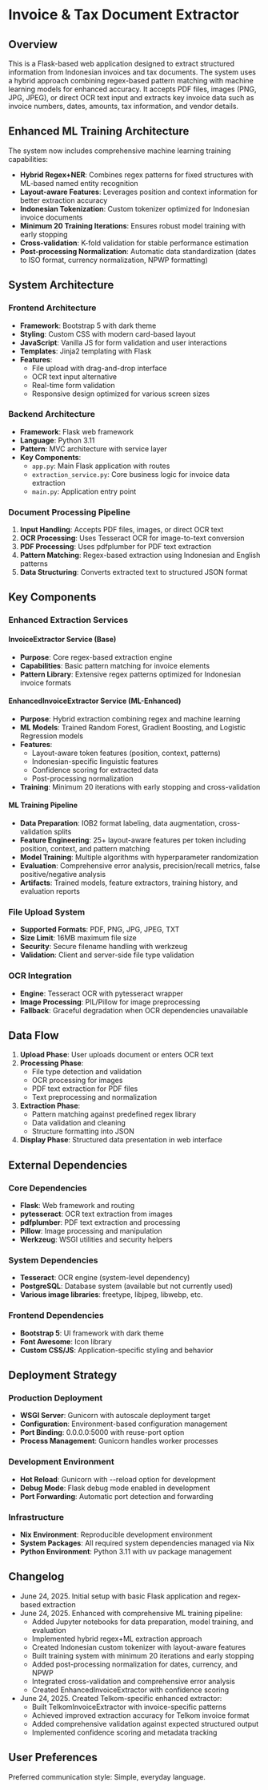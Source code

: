 # Invoice & Tax Document Extractor

## Overview

This is a Flask-based web application designed to extract structured information from Indonesian invoices and tax documents. The system uses a hybrid approach combining regex-based pattern matching with machine learning models for enhanced accuracy. It accepts PDF files, images (PNG, JPG, JPEG), or direct OCR text input and extracts key invoice data such as invoice numbers, dates, amounts, tax information, and vendor details.

## Enhanced ML Training Architecture

The system now includes comprehensive machine learning training capabilities:
- **Hybrid Regex+NER**: Combines regex patterns for fixed structures with ML-based named entity recognition
- **Layout-aware Features**: Leverages position and context information for better extraction accuracy
- **Indonesian Tokenization**: Custom tokenizer optimized for Indonesian invoice documents
- **Minimum 20 Training Iterations**: Ensures robust model training with early stopping
- **Cross-validation**: K-fold validation for stable performance estimation
- **Post-processing Normalization**: Automatic data standardization (dates to ISO format, currency normalization, NPWP formatting)

## System Architecture

### Frontend Architecture
- **Framework**: Bootstrap 5 with dark theme
- **Styling**: Custom CSS with modern card-based layout
- **JavaScript**: Vanilla JS for form validation and user interactions
- **Templates**: Jinja2 templating with Flask
- **Features**: 
  - File upload with drag-and-drop interface
  - OCR text input alternative
  - Real-time form validation
  - Responsive design optimized for various screen sizes

### Backend Architecture
- **Framework**: Flask web framework
- **Language**: Python 3.11
- **Pattern**: MVC architecture with service layer
- **Key Components**:
  - `app.py`: Main Flask application with routes
  - `extraction_service.py`: Core business logic for invoice data extraction
  - `main.py`: Application entry point

### Document Processing Pipeline
1. **Input Handling**: Accepts PDF files, images, or direct OCR text
2. **OCR Processing**: Uses Tesseract OCR for image-to-text conversion
3. **PDF Processing**: Uses pdfplumber for PDF text extraction
4. **Pattern Matching**: Regex-based extraction using Indonesian and English patterns
5. **Data Structuring**: Converts extracted text to structured JSON format

## Key Components

### Enhanced Extraction Services

#### InvoiceExtractor Service (Base)
- **Purpose**: Core regex-based extraction engine
- **Capabilities**: Basic pattern matching for invoice elements
- **Pattern Library**: Extensive regex patterns optimized for Indonesian invoice formats

#### EnhancedInvoiceExtractor Service (ML-Enhanced)
- **Purpose**: Hybrid extraction combining regex and machine learning
- **ML Models**: Trained Random Forest, Gradient Boosting, and Logistic Regression models
- **Features**: 
  - Layout-aware token features (position, context, patterns)
  - Indonesian-specific linguistic features
  - Confidence scoring for extracted data
  - Post-processing normalization
- **Training**: Minimum 20 iterations with early stopping and cross-validation

#### ML Training Pipeline
- **Data Preparation**: IOB2 format labeling, data augmentation, cross-validation splits
- **Feature Engineering**: 25+ layout-aware features per token including position, context, and pattern matching
- **Model Training**: Multiple algorithms with hyperparameter randomization
- **Evaluation**: Comprehensive error analysis, precision/recall metrics, false positive/negative analysis
- **Artifacts**: Trained models, feature extractors, training history, and evaluation reports

### File Upload System
- **Supported Formats**: PDF, PNG, JPG, JPEG, TXT
- **Size Limit**: 16MB maximum file size
- **Security**: Secure filename handling with werkzeug
- **Validation**: Client and server-side file type validation

### OCR Integration
- **Engine**: Tesseract OCR with pytesseract wrapper
- **Image Processing**: PIL/Pillow for image preprocessing
- **Fallback**: Graceful degradation when OCR dependencies unavailable

## Data Flow

1. **Upload Phase**: User uploads document or enters OCR text
2. **Processing Phase**: 
   - File type detection and validation
   - OCR processing for images
   - PDF text extraction for PDF files
   - Text preprocessing and normalization
3. **Extraction Phase**:
   - Pattern matching against predefined regex library
   - Data validation and cleaning
   - Structure formatting into JSON
4. **Display Phase**: Structured data presentation in web interface

## External Dependencies

### Core Dependencies
- **Flask**: Web framework and routing
- **pytesseract**: OCR text extraction from images
- **pdfplumber**: PDF text extraction and processing
- **Pillow**: Image processing and manipulation
- **Werkzeug**: WSGI utilities and security helpers

### System Dependencies
- **Tesseract**: OCR engine (system-level dependency)
- **PostgreSQL**: Database system (available but not currently used)
- **Various image libraries**: freetype, libjpeg, libwebp, etc.

### Frontend Dependencies
- **Bootstrap 5**: UI framework with dark theme
- **Font Awesome**: Icon library
- **Custom CSS/JS**: Application-specific styling and behavior

## Deployment Strategy

### Production Deployment
- **WSGI Server**: Gunicorn with autoscale deployment target
- **Configuration**: Environment-based configuration management
- **Port Binding**: 0.0.0.0:5000 with reuse-port option
- **Process Management**: Gunicorn handles worker processes

### Development Environment
- **Hot Reload**: Gunicorn with --reload option for development
- **Debug Mode**: Flask debug mode enabled in development
- **Port Forwarding**: Automatic port detection and forwarding

### Infrastructure
- **Nix Environment**: Reproducible development environment
- **System Packages**: All required system dependencies managed via Nix
- **Python Environment**: Python 3.11 with uv package management

## Changelog

- June 24, 2025. Initial setup with basic Flask application and regex-based extraction
- June 24, 2025. Enhanced with comprehensive ML training pipeline:
  - Added Jupyter notebooks for data preparation, model training, and evaluation
  - Implemented hybrid regex+ML extraction approach
  - Created Indonesian custom tokenizer with layout-aware features
  - Built training system with minimum 20 iterations and early stopping
  - Added post-processing normalization for dates, currency, and NPWP
  - Integrated cross-validation and comprehensive error analysis
  - Created EnhancedInvoiceExtractor with confidence scoring
- June 24, 2025. Created Telkom-specific enhanced extractor:
  - Built TelkomInvoiceExtractor with invoice-specific patterns
  - Achieved improved extraction accuracy for Telkom invoice format
  - Added comprehensive validation against expected structured output
  - Implemented confidence scoring and metadata tracking

## User Preferences

Preferred communication style: Simple, everyday language.
